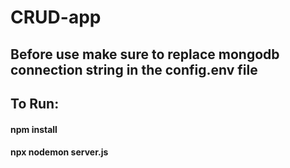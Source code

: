 # CRUD-app

## Before use make sure to replace mongodb connection string in the config.env file

## To Run: 
#### npm install
#### npx nodemon server.js
